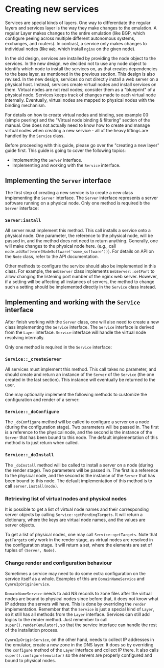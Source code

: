 # Creating new services

Services are special kinds of layers. One way to differentiate the regular layers and services layer is the way they make changes to the emulation. A regular Layer makes changes to the entire emulation (like BGP, which configure peeing across multiple different autonomous systems, exchanges, and routers). In contrast, a service only makes changes to individual nodes (like `Web`, which install `nginx` on the given node). 

In the old design, services are installed by providing the node object to the services. In the new design, we decided not to use any node object to identify which node to install the services on, as that creates dependencies to the base layer, as mentioned in the previous section. This design is also revised. In the new design, services do not directly install a web server on a physical host. Instead, services create virtual nodes and install services on them. Virtual nodes are not real nodes; consider them as a "blueprint" of a physical node. Services keeps track of changes made to each virtual node internally. Eventually, virtual nodes are mapped to physical nodes with the binding mechanism.

For details on how to create virtual nodes and binding, see example 00 (simple peering) and the "Virtual node binding & filtering" section of the manual. One does not actually need to know how to create and manage virtual nodes when creating a new service - all of the heavy liftings are handled by the `Service` class.

Before proceeding with this guide, please go over the "creating a new layer" guide first. This guide is going to cover the following topics:

- Implementing the `Server` interface.
- Implementing and working with the `Service` interface.

## Implementing the `Server` interface

The first step of creating a new service is to create a new class implementing the `Server` interface. The `Server` interface represents a server software running on a physical node. Only one method is required b the `Server` interface:

### `Server:install`

All server must implement this method. This call installs a service onto a physical node. One parameter, the reference to the physical node, will be passed in, and the method does not need to return anything. Generally, one will make changes to the physical node here. (e.g., call `node.addSoftware(NodeSoftware('some_software'))`). For details on API on the `Node` class, refer to the API documentation.

Other methods to configure the service should also be implemented in this class. For example, the `WebServer` class implements `WebServer::setPort` to allow changing the listening port number of the nginx web server. However, if a setting will be affecting all instances of servers, the method to change such a setting should be implemented directly in the `Service` class instead. 

## Implementing and working with the `Service` interface

After finish working with the `Server` class, one will also need to create a new class implementing the `Service` interface. The `Service` interface is derived from the `Layer` interface. `Service` interface will handle the virtual node resolving internally.

Only one method is required in the `Service` interface:

### `Service::_createServer`

All services must implement this method. This call takes no parameter, and should create and return an instance of the `Server` of the `Service` (the one created in the last section). This instance will eventually be returned to the user.

One may optionally implement the following methods to customize the configuration and render of a server:

### `Service::_doConfigure`

The `_doConfigure` method will be called to configure a server on a node (during the configuration stage). Two parameters will be passed in. The first is a reference to the physical node, and the second is the instance of the `Server` that has been bound to this node. The default implementation of this method is to just return when called. 

### `Service::_doInstall`

The `_doInstall` method will be called to install a server on a node (during the render stage). Two parameters will be passed in. The first is a reference to the physical node, and the second is the instance of the `Server` that has been bound to this node. The default implementation of this method is to call `server.install(node)`.

### Retrieving list of virtual nodes and physical nodes

It is possible to get a list of virtual node names and their corresponding server objects by calling `Service::getPendingTargets`. It will return a dictionary, where the keys are virtual node names, and the values are server objects.

To get a list of physical nodes, one may call `Service::getTargets`. Note that `getTargets` only work in the render stage, as virtual nodes are resolved in the configuration stage. It will return a set, where the elements are set of tuples of `(Server, Node)`.

### Change render and configuration behaviour 

Sometimes a service may need to do some extra configuration on the service itself as a whole. Examples of this are `DomainNameService` and  `CymruIpOriginService`.

`DomainNameService` needs to add NS records to zone files after the virtual nodes are bound to physical nodes since before that, it does not know what IP address the servers will have. This is done by overriding the `render` implementation. Remember that the `Service` is just a special kind of `Layer`, so it still has all methods from the `Layer` interface. Services can still add logics to the render method. Just remember to call `super().render(emulator)`, so that the service interface can handle the rest of the installation process. 

`CymruIpOriginService`, on the other hand, needs to collect IP addresses in the emulator, create a new zone in the DNS layer. It does so by overriding the `configure` method of the `Layer` interface and collect IP there. It also calls `super().configure(emulator)` so the servers are properly configured and bound to physical nodes.
